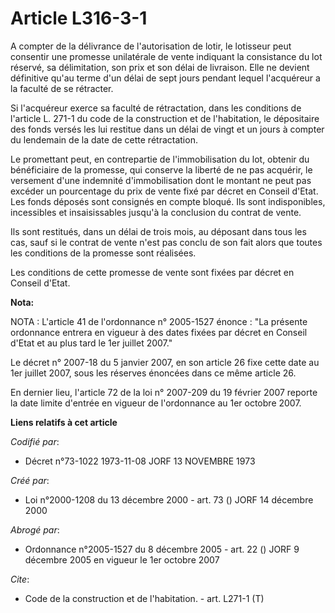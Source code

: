# Article L316-3-1

A compter de la délivrance de l'autorisation de lotir, le lotisseur peut consentir une promesse unilatérale de vente
indiquant la consistance du lot réservé, sa délimitation, son prix et son délai de livraison. Elle ne devient définitive
qu'au terme d'un délai de sept jours pendant lequel l'acquéreur a la faculté de se rétracter.

Si l'acquéreur exerce sa faculté de rétractation, dans les conditions de l'article L. 271-1 du code de la construction et de
l'habitation, le dépositaire des fonds versés les lui restitue dans un délai de vingt et un jours à compter du lendemain de
la date de cette rétractation.

Le promettant peut, en contrepartie de l'immobilisation du lot, obtenir du bénéficiaire de la promesse, qui conserve la
liberté de ne pas acquérir, le versement d'une indemnité d'immobilisation dont le montant ne peut pas excéder un pourcentage
du prix de vente fixé par décret en Conseil d'Etat. Les fonds déposés sont consignés en compte bloqué. Ils sont
indisponibles, incessibles et insaisissables jusqu'à la conclusion du contrat de vente.

Ils sont restitués, dans un délai de trois mois, au déposant dans tous les cas, sauf si le contrat de vente n'est pas conclu
de son fait alors que toutes les conditions de la promesse sont réalisées.

Les conditions de cette promesse de vente sont fixées par décret en Conseil d'Etat.

**Nota:**

NOTA : L'article 41 de l'ordonnance n° 2005-1527 énonce : "La présente ordonnance entrera en vigueur à des dates fixées par
décret en Conseil d'Etat et au plus tard le 1er juillet 2007."

Le décret n° 2007-18 du 5 janvier 2007, en son article 26 fixe cette date au 1er juillet 2007, sous les réserves énoncées
dans ce même article 26.

En dernier lieu, l'article 72 de la loi n° 2007-209 du 19 février 2007 reporte la date limite d'entrée en vigueur de
l'ordonnance au 1er octobre 2007.

**Liens relatifs à cet article**

_Codifié par_:

  - Décret n°73-1022 1973-11-08 JORF 13 NOVEMBRE 1973

_Créé par_:

  - Loi n°2000-1208 du 13 décembre 2000 - art. 73 () JORF 14 décembre 2000

_Abrogé par_:

  - Ordonnance n°2005-1527 du 8 décembre 2005 - art. 22 () JORF 9 décembre 2005 en vigueur le 1er octobre 2007

_Cite_:

  - Code de la construction et de l'habitation. - art. L271-1 (T)
